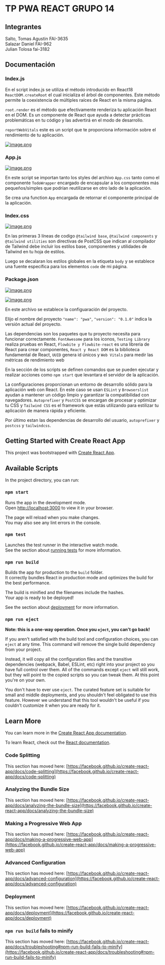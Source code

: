 # TP PWA REACT GRUPO 14

## Integrantes

Salto, Tomas Agustin FAI-3635\
Salazar Daniel FAI-962\
Julian Tolosa fai-3182

## Documentación

### Index.js

En el script index.js se utiliza el método introducido en React18 `ReactDOM.createRoot` el cual inicializa el árbol de componentes. Este método permite la coexistencia de múltiples raíces de React en la misma página.

`root.render` es el método que efectivamente renderiza tu aplicación React en el DOM. Es un componente de React que ayuda a detectar prácticas problemáticas en tu código y las advertirá en el modo de desarrollo.

`reportWebVitals` este es un script que te proporciona información sobre el rendimiento de tu aplicación.

[![image.png](https://i.postimg.cc/C17975qr/image.png)](https://postimg.cc/CBZvLFJb)

### App.js

[![image.png](https://i.postimg.cc/Qd57TTLD/image.png)](https://postimg.cc/3k8WMWJf)

En este script se importan tanto los styles del archivo `App.css` tanto como el componente `TodoWrapper` encargado de encapsular a los componentes más pequeños/simples que podrían reutilizarse en otro lado de la aplicación.

Se crea una function `App` encargada de retornar el componente principal de la aplicación.

### Index.css

[![image.png](https://i.postimg.cc/vmFb9RfJ/image.png)](https://postimg.cc/v4zJFNPh)

En las primeras 3 líneas de codigo `@tailwind base`, `@tailwind components` y `@tailwind utilities` son directivas de PostCSS que indican al compilador de Tailwind debe incluir los estilos base, componentes y utilidades de Tailwind en tu hoja de estilos.

Luego se decalaran los estilos globales en la etiqueta `body` y se establece una fuente específica para los elementos `code` de mi página.

### Package.json

[![image.png](https://i.postimg.cc/8k6mDcSd/image.png)](https://postimg.cc/nMnDGHMM)

[![image.png](https://i.postimg.cc/FzrSjrYz/image.png)](https://postimg.cc/2bt3YfFN)

En este archivo se establece la configuaración del proyecto.

Elijo el nombre del proyecto `"name": "pwa"`,
`"version": "0.1.0"` indica la versión actual del proyecto.

Las dependencias son los paquetes que tu proyecto necesita para funcionar correctamente.
`FontAwesome` para los iconos, `Testing Library` realiza pruebas en React, `Flowbite y Flowbite-react` es una libreria de React para crear componentes, `React y React DOM` es la biblioteca fundamental de React, `UUID` genera id únicos y `Web Vitals` para medir las métricas de rendimiento web

En la sección de los scripts se definen comandos que se pueden ejecutar y realizar acciones como `npm start` que levantara el servidor de la aplicación.

La configuraciones proporcionan un entorno de desarrollo sólido para la aplicación web con React. En este caso se usan `ESLint` y `Browserslist` ayudan a mantener un código limpio y garantizar la compatibilidad con navegadores. `Autoprefixer` y `PostCSS` se encargan de procesar y optimizar tu CSS y `Tailwind CSS` es el framework que estás utilizando para estilizar tu aplicación de manera rápida y eficiente.

Por último estan las dependencias de desarrollo del usuario, `autoprefixer` y `postcss` y `tailwindcss`.

## Getting Started with Create React App

This project was bootstrapped with [Create React App](https://github.com/facebook/create-react-app).

## Available Scripts

In the project directory, you can run:

### `npm start`

Runs the app in the development mode.\
Open [http://localhost:3000](http://localhost:3000) to view it in your browser.

The page will reload when you make changes.\
You may also see any lint errors in the console.

### `npm test`

Launches the test runner in the interactive watch mode.\
See the section about [running tests](https://facebook.github.io/create-react-app/docs/running-tests) for more information.

### `npm run build`

Builds the app for production to the `build` folder.\
It correctly bundles React in production mode and optimizes the build for the best performance.

The build is minified and the filenames include the hashes.\
Your app is ready to be deployed!

See the section about [deployment](https://facebook.github.io/create-react-app/docs/deployment) for more information.

### `npm run eject`

**Note: this is a one-way operation. Once you `eject`, you can't go back!**

If you aren't satisfied with the build tool and configuration choices, you can `eject` at any time. This command will remove the single build dependency from your project.

Instead, it will copy all the configuration files and the transitive dependencies (webpack, Babel, ESLint, etc) right into your project so you have full control over them. All of the commands except `eject` will still work, but they will point to the copied scripts so you can tweak them. At this point you're on your own.

You don't have to ever use `eject`. The curated feature set is suitable for small and middle deployments, and you shouldn't feel obligated to use this feature. However we understand that this tool wouldn't be useful if you couldn't customize it when you are ready for it.

## Learn More

You can learn more in the [Create React App documentation](https://facebook.github.io/create-react-app/docs/getting-started).

To learn React, check out the [React documentation](https://reactjs.org/).

### Code Splitting

This section has moved here: [https://facebook.github.io/create-react-app/docs/code-splitting](https://facebook.github.io/create-react-app/docs/code-splitting)

### Analyzing the Bundle Size

This section has moved here: [https://facebook.github.io/create-react-app/docs/analyzing-the-bundle-size](https://facebook.github.io/create-react-app/docs/analyzing-the-bundle-size)

### Making a Progressive Web App

This section has moved here: [https://facebook.github.io/create-react-app/docs/making-a-progressive-web-app](https://facebook.github.io/create-react-app/docs/making-a-progressive-web-app)

### Advanced Configuration

This section has moved here: [https://facebook.github.io/create-react-app/docs/advanced-configuration](https://facebook.github.io/create-react-app/docs/advanced-configuration)

### Deployment

This section has moved here: [https://facebook.github.io/create-react-app/docs/deployment](https://facebook.github.io/create-react-app/docs/deployment)

### `npm run build` fails to minify

This section has moved here: [https://facebook.github.io/create-react-app/docs/troubleshooting#npm-run-build-fails-to-minify](https://facebook.github.io/create-react-app/docs/troubleshooting#npm-run-build-fails-to-minify)
